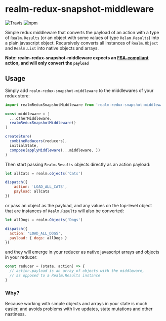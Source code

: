 # realm-redux-snapshot-middleware

[![Travis](https://img.shields.io/travis/sargant/realm-redux-snapshot-middleware.svg?style=flat-square)](https://travis-ci.org/sargant/realm-redux-snapshot-middleware)
[![npm](https://img.shields.io/npm/v/realm-redux-snapshot-middleware.svg?style=flat-square)](https://www.npmjs.com/package/realm-redux-snapshot-middleware)

Simple redux middleware that converts the payload of an action with a type of `Realm.Results` (or an object with some values of type `Relam.Results`) into a plain javascript object. Recursively converts all instances of `Realm.Object` and `Realm.List` into native objects and arrays.

**Note: realm-redux-snapshot-middleware expects an [FSA-compliant](https://github.com/acdlite/flux-standard-action/blob/master/README.md) action, and will only convert the `payload`**

## Usage

Simply add `realm-redux-snapshot-middleware` to the middlewares of your redux store:

```javascript
import realmReduxSnapshotMiddleware from 'realm-redux-snapshot-middleware'

const middleware = [
  ...otherMiddleware,
  realmReduxSnapshotMiddleware()
]

createStore(
  combineReducers(reducers),
  initialState,
  compose(applyMiddleware(...middleware, ))
)
```

Then start passing `Realm.Results` objects directly as an action payload:

```javascript
let allCats = realm.objects('Cats')

dispatch({
    action: 'LOAD_ALL_CATS',
    payload: allCats
})
```

or pass an object as the payload, and any values on the top-level object that are instances of `Realm.Results` will also be converted:

```javascript
let allDogs = realm.Objects('Dogs')

dispatch({
  action: 'LOAD_ALL_DOGS',
  payload: { dogs: allDogs }
})
```

and they will emerge in your reducer as native javascript arrays and objects in your reducer:

```javascript
const reducer = (state, action) => {
  // action.payload is an array of objects with the middleware,
  // as opposed to a Realm.Results instance
}
```

### Why?

Because working with simple objects and arrays in your state is much easier, and avoids problems with live updates, state mutations and other nastiness.
